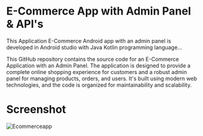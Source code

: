 # E-Commerce App with Admin Panel & API's

This Application E-Commerce Android app with an admin panel is developed in Android studio with Java Kotlin programming language...

This GitHub repository contains the source code for an E-Commerce Application with an Admin Panel. The application is designed to provide a complete online shopping experience for customers and a robust admin panel for managing products, orders, and users. It's built using modern web technologies, and the code is organized for maintainability and scalability.

# Screenshot 
![Ecommerceapp](https://github.com/muhsan-javed/E-Commerce/assets/67718185/fedf991e-5222-4287-ab58-091af18938e4)
